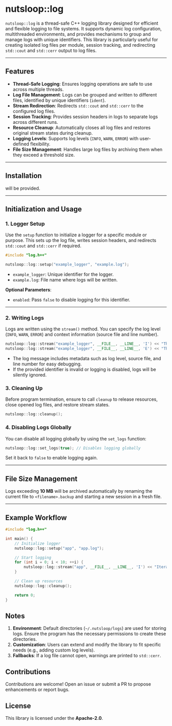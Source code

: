 # nutsloop::log

`nutsloop::log` is a thread-safe C++ logging library designed for efficient and flexible logging to file systems.
It supports dynamic log configuration, multithreaded environments, and provides mechanisms to group and manage logs
with unique identifiers.
This library is particularly useful for creating isolated log files per module, session tracking,
and redirecting `std::cout` and `std::cerr` output to log files.

___

## Features

- **Thread-Safe Logging**: Ensures logging operations are safe to use across multiple threads.
- **Log File Management**: Logs can be grouped and written to different files, identified by unique identifiers (`ident`).
- **Stream Redirection**: Redirects `std::cout` and `std::cerr` to the configured log files.
- **Session Tracking**: Provides session headers in logs to separate logs across different runs.
- **Resource Cleanup**: Automatically closes all log files and restores original stream states during cleanup.
- **Logging Levels**: Supports log levels (`INFO`, `WARN`, `ERROR`) with user-defined flexibility.
- **File Size Management**: Handles large log files by archiving them when they exceed a threshold size.

___

## Installation

will be provided.

___

## Initialization and Usage

### 1. Logger Setup

Use the `setup` function to initialize a logger for a specific module or purpose.
This sets up the log file, writes session headers, and redirects `std::cout` and `std::cerr` if required.

``` c++
#include "log.h++"

nutsloop::log::setup("example_logger", "example.log");
```

- `example_logger`: Unique identifier for the logger.
- `example.log`: File name where logs will be written.

**Optional Parameters**:
- `enabled`: Pass `false` to disable logging for this identifier.

___

### 2. Writing Logs

Logs are written using the `stream()` method. You can specify the log level (`INFO`, `WARN`, `ERROR`) and context information (source file and line number).

``` c++
nutsloop::log::stream("example_logger", __FILE__, __LINE__, 'I') << "This is an info message.\n";
nutsloop::log::stream("example_logger", __FILE__, __LINE__, 'E') << "This is an error message.\n";
```

- The log message includes metadata such as log level, source file, and line number for easy debugging.
- If the provided identifier is invalid or logging is disabled, logs will be silently ignored.

### 3. Cleaning Up

Before program termination, ensure to call `cleanup` to release resources, close opened log files, and restore stream states.

``` c++
nutsloop::log::cleanup();
```

### 4. Disabling Logs Globally

You can disable all logging globally by using the `set_logs` function:

``` c++
nutsloop::log::set_logs(true); // Disables logging globally
```

Set it back to `false` to enable logging again.

___

## File Size Management

Logs exceeding **10 MB** will be archived automatically by renaming the current file to `<filename>.backup` and starting a new session in a fresh file.

___

## Example Workflow

``` c++
#include "log.h++"

int main() {
    // Initialize logger
    nutsloop::log::setup("app", "app.log");

    // Start logging
    for (int i = 0; i < 10; ++i) {
        nutsloop::log::stream("app", __FILE__, __LINE__, 'I') << "Iteration " << i << "\n";
    }

    // Clean up resources
    nutsloop::log::cleanup();

    return 0;
}
```

## Notes

1. **Environment**: Default directories (`~/.nutsloop/logs`) are used for storing logs. Ensure the program has the necessary permissions to create these directories.
2. **Customization**: Users can extend and modify the library to fit specific needs (e.g., adding custom log levels).
3. **Fallbacks**: If a log file cannot open, warnings are printed to `std::cerr`.

## Contributions

Contributions are welcome! Open an issue or submit a PR to propose enhancements or report bugs.

## License

This library is licensed under the **Apache-2.0**.
